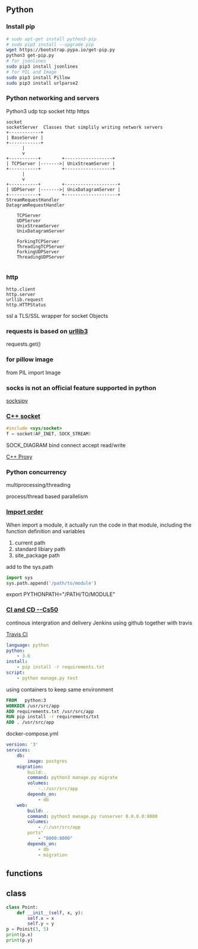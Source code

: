
## Python

### Install pip
``` bash
# sudo apt-get install python3-pip 
# sudo pip3 install --upgrade pip
wget https://bootstrap.pypa.io/get-pip.py
python3 get-pip.py
# for jsonlines
sudo pip3 install jsonlines
# for PIL and Image
sudo pip3 install Pillow
sudo pip3 install urlparse2

```

### Python networking and servers

Python3 udp tcp socket http https
``` 
socket
socketServer  Classes that simplily writing network servers
+------------+
| BaseServer |
+------------+
      |
      v
+-----------+        +------------------+
| TCPServer |------->| UnixStreamServer |
+-----------+        +------------------+
      |
      v
+-----------+        +--------------------+
| UDPServer |------->| UnixDatagramServer |
+-----------+        +--------------------+
StreamRequestHandler
DatagramRequestHandler

    TCPServer
    UDPServer
    UnixStreamServer
    UnixDatagramServer

    ForkingTCPServer
    ThreadingTCPServer
    ForkingUDPServer
    ThreadingUDPServer


```

### http 

    http.client
    http.server
    urllib.request
    http.HTTPStatus

ssl a TLS/SSL wrapper for socket Objects

### requests is based on [urllib3](https://github.com/urllib3/urllib3) 

requests.get()

###  for pillow image 

from PIL import Image

### socks is not an official feature supported in python

[socksipy](https://sourceforge.net/projects/socksipy/)


### [C++ socket ](https://www.cs.rutgers.edu/~pxk/417/notes/sockets/index.html)

``` c++
#include <sys/socket>
f = socket(AF_INET, SOCK_STREAM)
```

SOCK_DIAGRAM
bind
connect
accept
read/write

[C++ Proxy](http://www.alhem.net/project/example2/index.html)

### Python concurrency

multiprocessing/threading

process/thread based parallelism



### [Import order](https://www.youtube.com/watch?v=CqvZ3vGoGs0&t=1065s)

When import a module, it actually run the code in that module, including the function definition and variables

1. current path
2. standard libiary path
2. site_package path

add to the sys.path
``` python 
import sys
sys.path.append('/path/to/module')
```
export PYTHONPATH="/PATH/TO/MODULE"


### [CI and CD --Cs50](https://www.youtube.com/watch?v=alMRNeRJKUE&t=3683s)

 continous intergration and delivery
Jenkins 
using github together with travis

[Travis CI](https://travis-ci.org)
``` yml
language: python
python:
    - 3.6
install:
    - pip install -r requirements.txt
script:
    - python manage.py test
```

using containers to keep same environment
``` Dockerfile
FROM   python:3
WORKDIR /usr/src/app
ADD requirements.txt /usr/src/app  
RUN pip install -r requirements/txt
ADD . /usr/src/app
```

docker-compose.yml

``` yml
version: '3'
services:
    db:
        image: postgres
    migration:
        build:.
        command: python3 manage.py migrate
        volumes:
            -.:/usr/src/app
        depends_on:
            - db
    web:
        build: .
        command: python3 manage.py runserver 0.0.0.0:8000
        volumes:
            - /:/usr/src/app
        ports"
            - "8000:8000"
        depends_on:
            - db
            - migration
```

## functions

## class 
``` python
class Point:
    def __init__(self, x, y):
        self.x = x
        self.y = y
p = Poinit(3, 5)
print(p.x)
print(p.y)
```